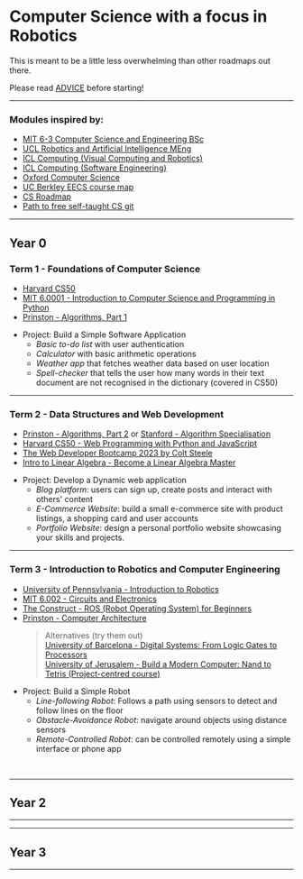 # Computer Science with a focus in Robotics

This is meant to be a little less overwhelming than other roadmaps out there.

Please read [ADVICE](ADVICE.md) before starting!

---
### Modules inspired by:
- [MIT 6-3 Computer Science and Engineering BSc](https://catalog.mit.edu/degree-charts/computer-science-engineering-course-6-3/)
- [UCL Robotics and Artificial Intelligence MEng](https://www.ucl.ac.uk/prospective-students/undergraduate/degrees/robotics-and-artificial-intelligence-meng)
- [ICL Computing (Visual Computing and Robotics)](https://www.imperial.ac.uk/study/courses/undergraduate/computing-visual-computing-robotics-meng/)
- [ICL Computing (Software Engineering)](https://www.imperial.ac.uk/study/courses/undergraduate/computing-software-engineering-meng/)  
- [Oxford Computer Science](https://www.ox.ac.uk/admissions/undergraduate/courses/course-listing/computer-science)
- [UC Berkley EECS course map](https://hkn.eecs.berkeley.edu/courseguides)
- [CS Roadmap](https://roadmap.sh/computer-science)
- [Path to free self-taught CS git](https://github.com/ossu/computer-science)
---

## Year 0
### Term 1 - Foundations of Computer Science
- [Harvard CS50](https://cs50.harvard.edu/x/)
- [MIT 6.0001 - Introduction to Computer Science and Programming in Python](https://ocw.mit.edu/courses/6-0001-introduction-to-computer-science-and-programming-in-python-fall-2016/download/)
- [Prinston - Algorithms, Part 1](https://www.coursera.org/learn/algorithms-part1) 
>
- Project: Build a Simple Software Application
	- *Basic to-do list* with user authentication
	- *Calculator* with basic arithmetic operations
	- *Weather app* that fetches weather data based on user location
	- *Spell-checker* that tells the user how many words in their text document are not recognised in the dictionary (covered in CS50)

---
### Term 2 - Data Structures and Web Development
- [Prinston - Algorithms, Part 2](https://www.coursera.org/learn/algorithms-part2) or [Stanford - Algorithm Specialisation](https://www.coursera.org/learn/algorithm-design-analysis-2)
- [Harvard CS50 - Web Programming with Python and JavaScript](https://cs50.harvard.edu/web/)
- [The Web Developer Bootcamp 2023 by Colt Steele](https://www.udemy.com/course/the-web-developer-bootcamp/)
- [Intro to Linear Algebra - Become a Linear Algebra Master](https://www.udemy.com/course/linear-algebra-course/)
>
- Project: Develop a Dynamic web application
	- *Blog platform*: users can sign up, create posts and interact with others' content
	- *E-Commerce Website*: build a small e-commerce site with product listings, a shopping card and user accounts
	- *Portfolio Website*: design a personal portfolio website showcasing your skills and projects.

---
### Term 3 - Introduction to Robotics and Computer Engineering 
- [University of Pennsylvania - Introduction to Robotics](https://online.seas.upenn.edu/lifelong-learning/on-demand-learning/credentials/introduction-to-robotics/)
- [MIT 6.002 - Circuits and Electronics](https://ocw.mit.edu/courses/6-002-circuits-and-electronics-spring-2007/)
- [The Construct - ROS (Robot Operating System) for Beginners](https://www.theconstructsim.com/robotigniteacademy_learnros/ros-courses-library/)
- [Prinston - Computer Architecture](https://www.coursera.org/learn/comparch)
	> Alternatives (try them out) \
	> [University of Barcelona - Digital Systems: From Logic Gates to Processors](https://www.coursera.org/learn/digital-systems) \
	> [University of Jerusalem - Build a Modern Computer: Nand to Tetris (Project-centred course)](https://www.coursera.org/learn/build-a-computer#recommendations)
>
- Project: Build a Simple Robot
	- *Line-following Robot*: Follows a path using sensors to detect and follow lines on the floor
	- *Obstacle-Avoidance Robot*: navigate around objects using distance sensors
	- *Remote-Controlled Robot*: can be controlled remotely using a simple interface or phone app 


<br />

---

## Year 2
---


---
## Year 3
---

